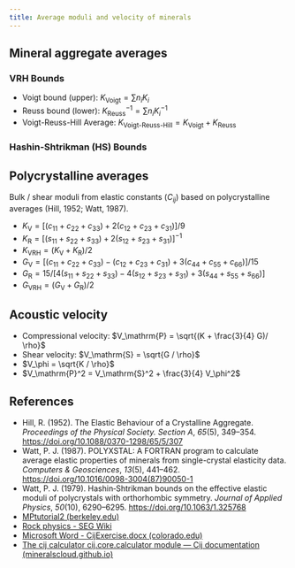```yaml
---
title: Average moduli and velocity of minerals
---
```




## Mineral aggregate averages

### VRH Bounds

- Voigt bound (upper): $K_\text{Voigt} = \sum n_i K_i$
- Reuss bound (lower): $K_\text{Reuss}^{-1} = \sum n_i K_i^{-1}$
- Voigt-Reuss-Hill Average: $K_\text{Voigt-Reuss-Hill} =  K_\text{Voigt} + K_\text{Reuss}$

### Hashin-Shtrikman (HS) Bounds

## Polycrystalline averages

Bulk / shear moduli from elastic constants ($C_{ij}$) based on polycrystalline averages (Hill, 1952; Watt, 1987).

- $K_\text{V} = [(c_{11}+c_{22}+c_{33}) + 2(c_{12}+c_{23}+c_{31})]/9$
- $K_\text{R} = [(s_{11}+s_{22}+s_{33})+2(s_{12}+s_{23}+s_{31})]^{-1}$
- $K_\text{VRH} = (K_\text{V} + K_\text{R}) / 2$
- $G_\text{V} = [ (c_{11} + c_{22} + c_{33})  -   (c_{12} + c_{23} + c_{31}) + 3 (c_{44} + c_{55} + c_{66}) ] / 15$
- $G_\text{R} = 15 / [4 (s_{11} + s_{22} + s_{33}) - 4 (s_{12} + s_{23} + s_{31}) + 3 (s_{44} + s_{55} + s_{66})]$
- $G_\text{VRH} = (G_\text{V} + G_\text{R}) / 2$

## Acoustic velocity

- Compressional velocity: $V_\mathrm{P} = \sqrt{(K + \frac{3}{4} G)/ \rho}$
- Shear velocity: $V_\mathrm{S} = \sqrt{G / \rho}$
- $V_\phi = \sqrt{K / \rho}$
- $V_\mathrm{P}^2 = V_\mathrm{S}^2 + \frac{3}{4} V_\phi^2$

## References

- Hill, R. (1952). The Elastic Behaviour of a Crystalline Aggregate. *Proceedings of the Physical Society. Section A*, *65*(5), 349–354. https://doi.org/10.1088/0370-1298/65/5/307
- Watt, P. J. (1987). POLYXSTAL: A FORTRAN program to calculate average elastic properties of minerals from single-crystal elasticity data. *Computers & Geosciences*, *13*(5), 441–462. https://doi.org/10.1016/0098-3004(87)90050-1
- Watt, P. J. (1979). Hashin‐Shtrikman bounds on the effective elastic moduli of polycrystals with orthorhombic symmetry. *Journal of Applied Physics*, *50*(10), 6290–6295. https://doi.org/10.1063/1.325768
- [MPtutorial2 (berkeley.edu)](https://seismo.berkeley.edu/wiki_cider/images/8/85/MP2.pdf)
- [Rock physics - SEG Wiki](https://wiki.seg.org/wiki/Rock_physics)
- [Microsoft Word - CijExercise.docx (colorado.edu)](http://ruby.colorado.edu/~smyth/G5700/CijExercise.pdf)
- [The cij calculator cij.core.calculator module — Cij documentation (mineralscloud.github.io)](https://mineralscloud.github.io/cij/api/core/calculator.html)

